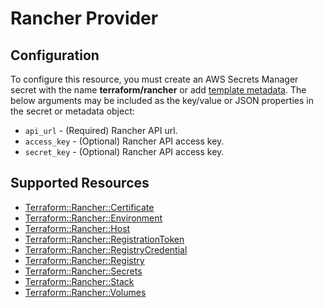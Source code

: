 # Rancher Provider

## Configuration

To configure this resource, you must create an AWS Secrets Manager secret with the name **terraform/rancher** or add [template metadata](https://github.com/iann0036/tf-cfn-provider/blob/master/examples/metadata.yaml). The below arguments may be included as the key/value or JSON properties in the secret or metadata object:

* `api_url` - (Required) Rancher API url.
* `access_key` - (Optional) Rancher API access key.
* `secret_key` - (Optional) Rancher API access key.


## Supported Resources

* [Terraform::Rancher::Certificate](Certificate.md)
* [Terraform::Rancher::Environment](Environment.md)
* [Terraform::Rancher::Host](Host.md)
* [Terraform::Rancher::RegistrationToken](RegistrationToken.md)
* [Terraform::Rancher::RegistryCredential](RegistryCredential.md)
* [Terraform::Rancher::Registry](Registry.md)
* [Terraform::Rancher::Secrets](Secrets.md)
* [Terraform::Rancher::Stack](Stack.md)
* [Terraform::Rancher::Volumes](Volumes.md)
